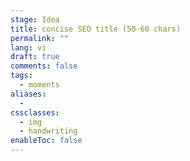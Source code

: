 ```yaml
---
stage: Idea
title: concise SEO title (50‑60 chars)
permalink: ""
lang: vi
draft: true
comments: false
tags:
  - moments
aliases:
  - 
cssclasses:
  - img
  - handwriting
enableToc: false
---
```


